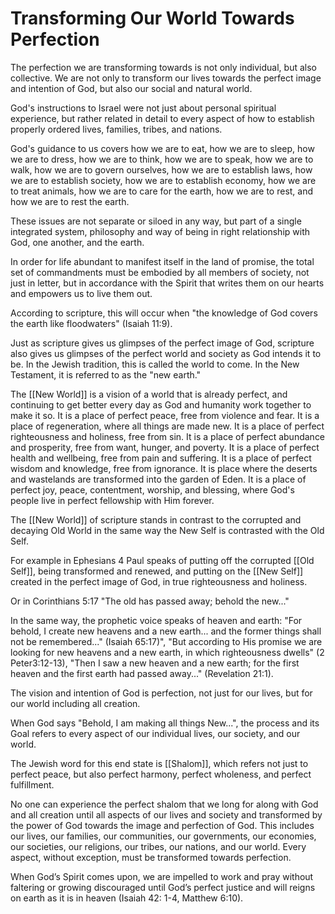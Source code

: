 # Transforming Our World Towards Perfection

The perfection we are transforming towards is not only individual, but also collective. We are not only to transform our lives towards the perfect image and intention of God, but also our social and natural world. 

God's instructions to Israel were not just about personal spiritual experience, but rather related in detail to every aspect of how to establish properly ordered lives, families, tribes, and nations. 

God's guidance to us covers how we are to eat, how we are to sleep, how we are to dress, how we are to think, how we are to speak, how we are to walk, how we are to govern ourselves, how we are to establish laws, how we are to establish society, how we are to establish economy, how we are to treat animals, how we are to care for the earth, how we are to rest, and how we are to rest the earth. 

These issues are not separate or siloed in any way, but part of a single integrated system, philosophy and way of being in right relationship with God, one another, and the earth. 

In order for life abundant to manifest itself in the land of promise, the total set of commandments must be embodied by all members of society, not just in letter, but in accordance with the Spirit that writes them on our hearts and empowers us to live them out. 

According to scripture, this will occur when "the knowledge of God covers the earth like floodwaters" (Isaiah 11:9). 

Just as scripture gives us glimpses of the perfect image of God, scripture also gives us glimpses of the perfect world and society as God intends it to be.  In the Jewish tradition, this is called the world to come. In the New Testament, it is referred to as the "new earth." 

The [[New World]] is a vision of a world that is already perfect, and continuing to get better every day as God and humanity work together to make it so. It is a place of perfect peace, free from violence and fear. It is a place of regeneration, where all things are made new. It is a place of perfect righteousness and holiness, free from sin. It is a place of perfect abundance and prosperity, free from want, hunger, and poverty. It is a place of perfect health and wellbeing, free from pain and suffering. It is a place of perfect wisdom and knowledge, free from ignorance. It is place where the deserts and wastelands are transformed into the garden of Eden. It is a place of perfect joy, peace, contentment, worship, and blessing, where God's people live in perfect fellowship with Him forever. 

The [[New World]] of scripture stands in contrast to the corrupted and decaying Old World in the same way the New Self is contrasted with the Old Self. 

For example in Ephesians 4 Paul speaks of putting off the corrupted [[Old Self]], being transformed and renewed, and putting on the [[New Self]] created in the perfect image of God, in true righteousness and holiness. 

Or in Corinthians 5:17 "The old has passed away; behold the new..."

In the same way, the prophetic voice speaks of heaven and earth: "For behold, I create new heavens and a new earth... and the former things shall not be remembered..." (Isaiah 65:17)", "But according to His promise we are looking for new heavens and a new earth, in which righteousness dwells" (2 Peter3:12-13), "Then I saw a new heaven and a new earth; for the first heaven and the first earth had passed away..." (Revelation 21:1). 

The vision and intention of God is perfection, not just for our lives, but for our world including all creation. 

When God says "Behold, I am making all things New...", the process and its Goal refers to every aspect of our individual lives, our society, and our world. 

The Jewish word for this end state is [[Shalom]], which refers not just to perfect peace, but also perfect harmony, perfect wholeness, and perfect fulfillment. 

No one can experience the perfect shalom that we long for along with God and all creation until all aspects of our lives and society and transformed by the power of God towards the image and perfection of God. This includes our lives, our families, our communities, our governments, our economies, our societies, our religions, our tribes, our nations, and our world. Every aspect, without exception, must be transformed towards perfection. 

When God’s Spirit comes upon, we are impelled to work and pray without faltering or growing discouraged until God’s perfect justice and will reigns on earth as it is in heaven (Isaiah 42: 1-4, Matthew 6:10). 
